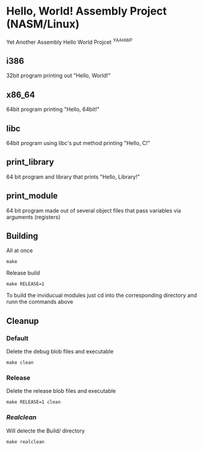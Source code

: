 # Hello, World! Assembly Project (NASM/Linux) 
Yet Another Assembly Hello World Projcet <sup>_YAAHWP_</sup>

## i386
32bit program printing out "Hello, World!"

## x86_64
64bit program printing "Hello, 64bit!"

## libc
64bit program using libc's put method printing "Hello, C!"

## print_library
64 bit program and library that prints "Hello, Library!"

## print_module
64 bit program made out of several object files that pass variables via arguments (registers)

## Building
All at once

`make`

Release build

`make RELEASE=1`

To build the inviducual modules just cd into the corresponding directory and runn the commands above

## Cleanup
### Default
Delete the debug blob files and executable

`make clean`

### Release
Delete the release blob files and executable

`make RELEASE=1 clean`

### _Realclean_
Will delecte the Build/ directory

`make realclean`
